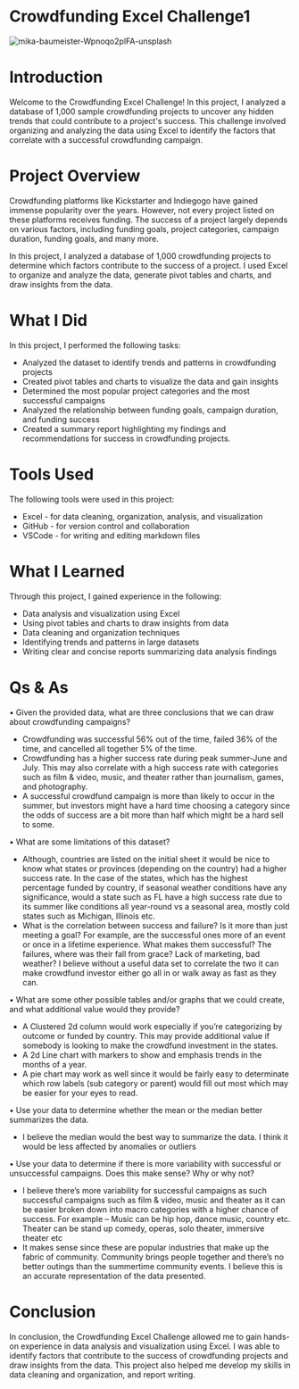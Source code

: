 # Crowdfunding Excel Challenge1
![mika-baumeister-Wpnoqo2plFA-unsplash](https://user-images.githubusercontent.com/52866379/237003727-035c07e8-313f-4b57-8307-6fee5ec32468.jpg)

# Introduction
Welcome to the Crowdfunding Excel Challenge! In this project, I analyzed a database of 1,000 sample crowdfunding projects to uncover any hidden trends that could contribute to a project's success. This challenge involved organizing and analyzing the data using Excel to identify the factors that correlate with a successful crowdfunding campaign.

# Project Overview
Crowdfunding platforms like Kickstarter and Indiegogo have gained immense popularity over the years. However, not every project listed on these platforms receives funding. The success of a project largely depends on various factors, including funding goals, project categories, campaign duration, funding goals, and many more.

In this project, I analyzed a database of 1,000 crowdfunding projects to determine which factors contribute to the success of a project. I used Excel to organize and analyze the data, generate pivot tables and charts, and draw insights from the data.

# What I Did
In this project, I performed the following tasks:

* Analyzed the dataset to identify trends and patterns in crowdfunding projects
* Created pivot tables and charts to visualize the data and gain insights
* Determined the most popular project categories and the most successful campaigns
* Analyzed the relationship between funding goals, campaign duration, and funding success
* Created a summary report highlighting my findings and recommendations for success in crowdfunding projects.

# Tools Used
The following tools were used in this project:

* Excel - for data cleaning, organization, analysis, and visualization
* GitHub - for version control and collaboration
* VSCode - for writing and editing markdown files

# What I Learned
Through this project, I gained experience in the following:

* Data analysis and visualization using Excel
* Using pivot tables and charts to draw insights from data
* Data cleaning and organization techniques
* Identifying trends and patterns in large datasets
* Writing clear and concise reports summarizing data analysis findings

# Qs & As
•	Given the provided data, what are three conclusions that we can draw about crowdfunding campaigns?
-	Crowdfunding was successful 56% out of the time, failed 36% of the time, and cancelled all together 5% of the time. 
-	Crowdfunding has a higher success rate during peak summer-June and July. This may also correlate with a high success rate with categories such as film & video, music, and theater rather than journalism, games, and photography.
-	A successful crowdfund campaign is more than likely to occur in the summer, but investors might have a hard time choosing a category since the odds of success are a bit more than half which might be a hard sell to some.

•	What are some limitations of this dataset?
-	Although, countries are listed on the initial sheet it would be nice to know what states or provinces (depending on the country) had a higher success rate. In the case of the states, which has the highest percentage funded by country, if seasonal weather conditions have any significance, would a state such as FL have a high success rate due to its summer like conditions all year-round vs a seasonal area, mostly cold states such as Michigan, Illinois etc. 
-	What is the correlation between success and failure? Is it more than just meeting a goal? For example, are the successful ones more of an event or once in a lifetime experience. What makes them successful? The failures, where was their fall from grace? Lack of marketing, bad weather? I believe without a useful data set to correlate the two it can make crowdfund investor either go all in or walk away as fast as they can. 

•	What are some other possible tables and/or graphs that we could create, and what additional value would they provide?
-	A Clustered 2d column would work especially if you’re categorizing by outcome or funded by country. This may provide additional value if somebody is looking to make the crowdfund investment in the states.
-	A 2d Line chart with markers to show and emphasis trends in the months of a year.
-	A pie chart may work as well since it would be fairly easy to determinate which row labels (sub category or parent) would fill out most which may be easier for your eyes to read.

•	Use your data to determine whether the mean or the median better summarizes the data.
-	I believe the median would the best way to summarize the data. I think it would be less affected by anomalies or outliers

•	Use your data to determine if there is more variability with successful or unsuccessful campaigns. Does this make sense? Why or why not?
-	I believe there’s more variability for successful campaigns as such successful campaigns such as film & video, music and theater as it can be easier broken down into macro categories with a higher chance of success. For example – Music can be hip hop, dance music, country etc. Theater can be stand up comedy, operas, solo theater, immersive theater etc
-	It makes sense since these are popular industries that make up the fabric of community. Community brings people together and there’s no better outings than the summertime community events. I believe this is an accurate representation of the data presented.  


# Conclusion
In conclusion, the Crowdfunding Excel Challenge allowed me to gain hands-on experience in data analysis and visualization using Excel. I was able to identify factors that contribute to the success of crowdfunding projects and draw insights from the data. This project also helped me develop my skills in data cleaning and organization, and report writing.

